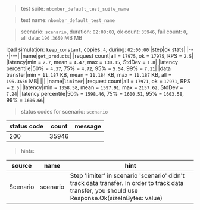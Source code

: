 > test suite: `nbomber_default_test_suite_name`

> test name: `nbomber_default_test_name`

> scenario: `scenario`, duration: `02:00:00`, ok count: `35946`, fail count: `0`, all data: `196.3650` MB MB

load simulation: `keep_constant`, copies: `4`, during: `02:00:00`
|step|ok stats|
|---|---|
|name|`get_products`|
|request count|all = `17975`, ok = `17975`, RPS = `2.5`|
|latency|min = `2.7`, mean = `4.47`, max = `130.15`, StdDev = `1.8`|
|latency percentile|50% = `4.37`, 75% = `4.72`, 95% = `5.54`, 99% = `7.11`|
|data transfer|min = `11.187` KB, mean = `11.184` KB, max = `11.187` KB, all = `196.3650` MB|
|||
|name|`limiter`|
|request count|all = `17971`, ok = `17971`, RPS = `2.5`|
|latency|min = `1358.58`, mean = `1597.91`, max = `2157.62`, StdDev = `7.24`|
|latency percentile|50% = `1598.46`, 75% = `1600.51`, 95% = `1603.58`, 99% = `1606.66`|
> status codes for scenario: `scenario`

|status code|count|message|
|---|---|---|
|200|35946||

> hints:

|source|name|hint|
|---|---|---|
|Scenario|scenario|Step 'limiter' in scenario 'scenario' didn't track data transfer. In order to track data transfer, you should use Response.Ok(sizeInBytes: value)|
